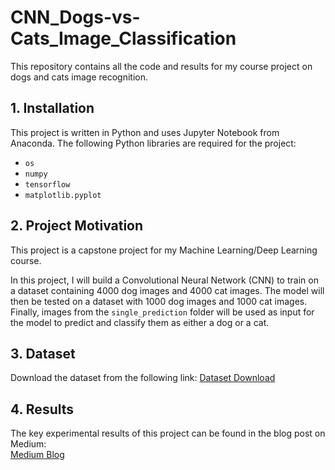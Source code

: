 # CNN_Dogs-vs-Cats_Image_Classification

This repository contains all the code and results for my course project on dogs and cats image recognition.

## 1. Installation

This project is written in Python and uses Jupyter Notebook from Anaconda. The following Python libraries are required for the project:

- `os`
- `numpy`
- `tensorflow`
- `matplotlib.pyplot`

## 2. Project Motivation

This project is a capstone project for my Machine Learning/Deep Learning course.

In this project, I will build a Convolutional Neural Network (CNN) to train on a dataset containing 4000 dog images and 4000 cat images. The model will then be tested on a dataset with 1000 dog images and 1000 cat images. Finally, images from the `single_prediction` folder will be used as input for the model to predict and classify them as either a dog or a cat.

## 3. Dataset

Download the dataset from the following link:
[Dataset Download](https://drive.google.com/file/d/1fQUIds-176c2tcy9H59mV6O43P3bIwVO/view)

## 4. Results

The key experimental results of this project can be found in the blog post on Medium:  
[Medium Blog](https://medium.com/p/bc10c6c7d67f/edit)
